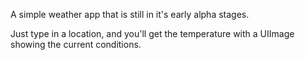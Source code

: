 A simple weather app that is still in it's early alpha stages.

Just type in a location, and you'll get the temperature with a UIImage showing the current conditions.

